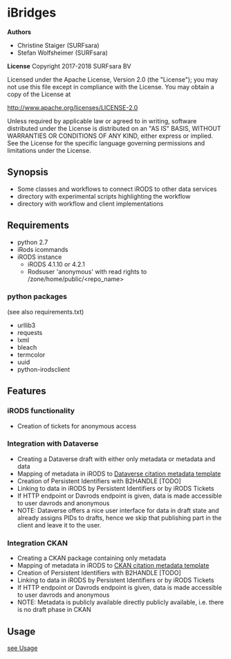 # iBridges
**Authors**
- Christine Staiger (SURFsara)
- Stefan Wolfsheimer (SURFsara)

**License**
Copyright 2017-2018 SURFsara BV

Licensed under the Apache License, Version 2.0 (the "License"); you may not use this file except in compliance with the License. You may obtain a copy of the License at

http://www.apache.org/licenses/LICENSE-2.0

Unless required by applicable law or agreed to in writing, software distributed under the License is distributed on an "AS IS" BASIS, WITHOUT WARRANTIES OR CONDITIONS OF ANY KIND, either express or implied. See the License for the specific language governing permissions and limitations under the License.

## Synopsis
- Some classes and workflows to connect iRODS to other data services
- directory with experimental scripts highlighting the workflow
- directory with workflow and client implementations

## Requirements

- python 2.7 
- iRods icommands
- iRODS instance
  - iRODS 4.1.10 or 4.2.1
  - Rodsuser 'anonymous' with read rights to /zone/home/public/<repo_name> 

### python packages
(see also requirements.txt)
- urllib3
- requests
- lxml
- bleach
- termcolor
- uuid
- python-irodsclient
  
## Features
### iRODS functionality
 - Creation of tickets for anonymous access

### Integration with Dataverse
 - Creating a Dataverse draft with either only metadata or metadata and data
 - Mapping of metadata in iRODS to [Dataverse citation metadata template](Dataverse_metadata_map.md)
 - Creation of Persistent Identifiers with B2HANDLE [TODO]
 - Linking to data in iRODS by Persistent Identifiers or by iRODS Tickets
 - If HTTP endpoint or Davrods endpoint is given, data is made accessible to user davrods and anonymous
 - NOTE: Dataverse offers a nice user interface for data in draft state and already assigns PIDs to drafts, hence we skip that publishing part in the client and leave it to the user.
 
### Integration CKAN
 - Creating a CKAN package containing only metadata
 - Mapping of metadata in iRODS to [CKAN citation metadata template](CKAN-metadata-map.md)
 - Creation of Persistent Identifiers with B2HANDLE [TODO]
 - Linking to data in iRODS by Persistent Identifiers or by iRODS Tickets
 - If HTTP endpoint or Davrods endpoint is given, data is made accessible to user davrods and anonymous
 - NOTE: Metadata is publicly available directly publicly available, i.e. there is no draft phase in CKAN


## Usage

[see Usage](USAGE.md)
